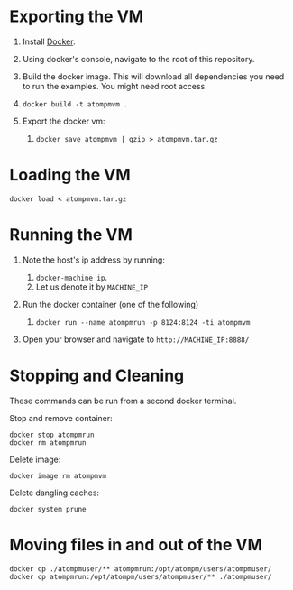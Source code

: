 # Exporting the VM

1. Install [Docker](https://www.docker.com/).

1. Using docker's console, navigate to the root of this repository.

1. Build the docker image. This will download all dependencies you need to run the examples. You might need root access.

1. ```
   docker build -t atompmvm .
   ```

1. Export the docker vm:

   1. `docker save atompmvm | gzip > atompmvm.tar.gz`

# Loading the VM

```
docker load < atompmvm.tar.gz
```

# Running the VM

1. Note the host's ip address by running: 

   1. `docker-machine ip`. 
   1. Let us denote it by `MACHINE_IP`
1. Run the docker container (one of the following)
   1. `docker run --name atompmrun -p 8124:8124 -ti atompmvm` 
1. Open your browser and navigate to `http://MACHINE_IP:8888/`
# Stopping and Cleaning

These commands can be run from a second docker terminal.

Stop and remove container:

```
docker stop atompmrun 
docker rm atompmrun
```

Delete image:

```
docker image rm atompmvm
```

Delete dangling caches:

```
docker system prune
```

# Moving files in and out of the VM

```
docker cp ./atompmuser/** atompmrun:/opt/atompm/users/atompmuser/
docker cp atompmrun:/opt/atompm/users/atompmuser/** ./atompmuser/
```

